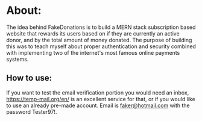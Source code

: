 # About:

The idea behind FakeDonations is to build a MERN stack subscription based website that rewards its users based on if they are currently an active donor, and by the total amount of money donated. The purpose of building this was to teach myself about proper authentication and security combined with implementing two of the internet's most famous online payments systems.

 ## How to use:

If you want to test the email verification portion you would need an inbox, https://temp-mail.org/en/ is an excellent service for that, or if you would like to use an already pre-made account. Email is faker@hotmail.com with the password Tester97!.
